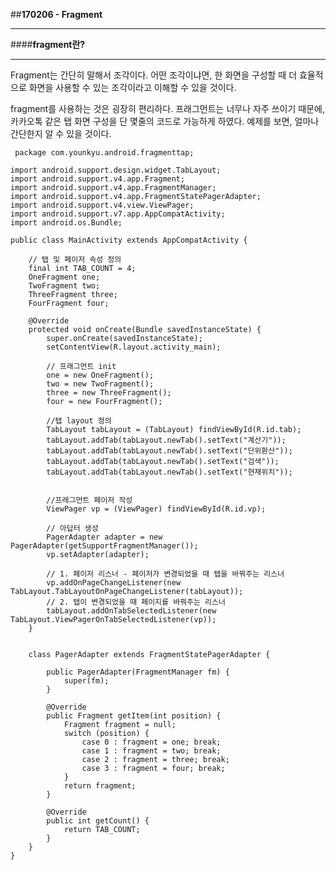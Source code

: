 ##**170206 - Fragment**
***

####**fragment란?**
***
 Fragment는 간단히 말해서 조각이다. 어떤 조각이냐면, 한 화면을 구성할 때 더 효율적으로 화면을 사용할 수 있는 조각이라고 이해할 수 있을 것이다. 

 fragment를 사용하는 것은 굉장히 편리하다. 프래그먼트는 너무나 자주 쓰이기 때문에, 카카오톡 같은 탭 화면 구성을 단 몇줄의 코드로 가능하게 하였다. 예제를 보면, 얼마나 간단한지 알 수 있을 것이다.


	 package com.younkyu.android.fragmenttap;
	
	import android.support.design.widget.TabLayout;
	import android.support.v4.app.Fragment;
	import android.support.v4.app.FragmentManager;
	import android.support.v4.app.FragmentStatePagerAdapter;
	import android.support.v4.view.ViewPager;
	import android.support.v7.app.AppCompatActivity;
	import android.os.Bundle;
	
	public class MainActivity extends AppCompatActivity {
	
	    // 탭 및 페이저 속성 정의
	    final int TAB_COUNT = 4;
	    OneFragment one;
	    TwoFragment two;
	    ThreeFragment three;
	    FourFragment four;
	
	    @Override
	    protected void onCreate(Bundle savedInstanceState) {
	        super.onCreate(savedInstanceState);
	        setContentView(R.layout.activity_main);
	
	        // 프래그먼트 init
	        one = new OneFragment();
	        two = new TwoFragment();
	        three = new ThreeFragment();
	        four = new FourFragment();
	
	        //탭 layout 정의
	        TabLayout tabLayout = (TabLayout) findViewById(R.id.tab);
	        tabLayout.addTab(tabLayout.newTab().setText("계산기"));
	        tabLayout.addTab(tabLayout.newTab().setText("단위환산"));
	        tabLayout.addTab(tabLayout.newTab().setText("검색"));
	        tabLayout.addTab(tabLayout.newTab().setText("현재위치"));
	
	
	        //프레그먼트 페이저 작성
	        ViewPager vp = (ViewPager) findViewById(R.id.vp);
	
	        // 아답터 생성
	        PagerAdapter adapter = new PagerAdapter(getSupportFragmentManager());
	        vp.setAdapter(adapter);
	
	        // 1. 페이저 리스너 - 페이저가 변경되었을 때 탭을 바꿔주는 리스너
	        vp.addOnPageChangeListener(new TabLayout.TabLayoutOnPageChangeListener(tabLayout));
	        // 2. 탭이 변경되었을 때 페이지를 바꿔주는 리스너
	        tabLayout.addOnTabSelectedListener(new TabLayout.ViewPagerOnTabSelectedListener(vp));
	    }
	
	
	    class PagerAdapter extends FragmentStatePagerAdapter {
	
	        public PagerAdapter(FragmentManager fm) {
	            super(fm);
	        }
	
	        @Override
	        public Fragment getItem(int position) {
	            Fragment fragment = null;
	            switch (position) {
	                case 0 : fragment = one; break;
	                case 1 : fragment = two; break;
	                case 2 : fragment = three; break;
	                case 3 : fragment = four; break;
	            }
	            return fragment;
	        }
	
	        @Override
	        public int getCount() {
	            return TAB_COUNT;
	        }
	    }
	}
